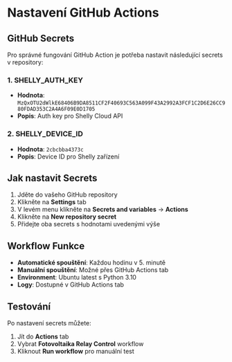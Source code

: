 # Nastavení GitHub Actions

## GitHub Secrets

Pro správné fungování GitHub Action je potřeba nastavit následující secrets v repository:

### 1. SHELLY_AUTH_KEY
- **Hodnota**: `MzQxOTU2dWlkE68406B9DA8511CF2F40693C563A099F43A2992A3FCF1C2D6E26CC980FDAD353C2A4A6F09E0D1705`
- **Popis**: Auth key pro Shelly Cloud API

### 2. SHELLY_DEVICE_ID
- **Hodnota**: `2cbcbba4373c`
- **Popis**: Device ID pro Shelly zařízení

## Jak nastavit Secrets

1. Jděte do vašeho GitHub repository
2. Klikněte na **Settings** tab
3. V levém menu klikněte na **Secrets and variables** → **Actions**
4. Klikněte na **New repository secret**
5. Přidejte oba secrets s hodnotami uvedenými výše

## Workflow Funkce

- **Automatické spouštění**: Každou hodinu v 5. minutě
- **Manuální spouštění**: Možné přes GitHub Actions tab
- **Environment**: Ubuntu latest s Python 3.10
- **Logy**: Dostupné v GitHub Actions tab

## Testování

Po nastavení secrets můžete:
1. Jít do **Actions** tab
2. Vybrat **Fotovoltaika Relay Control** workflow
3. Kliknout **Run workflow** pro manuální test 